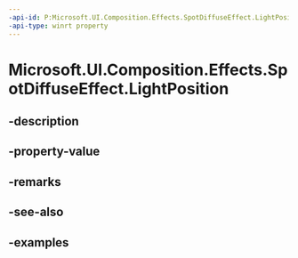 ```yaml
---
-api-id: P:Microsoft.UI.Composition.Effects.SpotDiffuseEffect.LightPosition
-api-type: winrt property
---
```


# Microsoft.UI.Composition.Effects.SpotDiffuseEffect.LightPosition

<!--
public System.Numerics.Vector3 LightPosition { get; set; }
-->


## -description

## -property-value

## -remarks

## -see-also

## -examples


